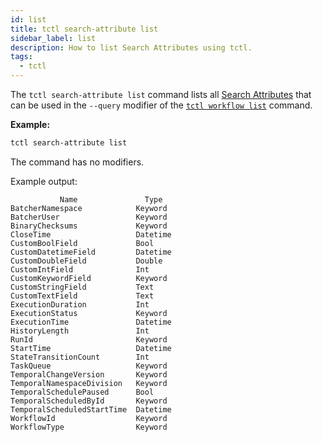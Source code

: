 ```yaml
---
id: list
title: tctl search-attribute list
sidebar_label: list
description: How to list Search Attributes using tctl.
tags:
  - tctl
---
```


The `tctl search-attribute list` command lists all [Search Attributes](/concepts/what-is-a-search-attribute) that can be used in the `--query` modifier of the [`tctl workflow list`](/temporal-cli/workflow/list) command.

**Example:**

```bash
tctl search-attribute list
```

The command has no modifiers.

Example output:

```text
           Name               Type
BatcherNamespace            Keyword
BatcherUser                 Keyword
BinaryChecksums             Keyword
CloseTime                   Datetime
CustomBoolField             Bool
CustomDatetimeField         Datetime
CustomDoubleField           Double
CustomIntField              Int
CustomKeywordField          Keyword
CustomStringField           Text
CustomTextField             Text
ExecutionDuration           Int
ExecutionStatus             Keyword
ExecutionTime               Datetime
HistoryLength               Int
RunId                       Keyword
StartTime                   Datetime
StateTransitionCount        Int
TaskQueue                   Keyword
TemporalChangeVersion       Keyword
TemporalNamespaceDivision   Keyword
TemporalSchedulePaused      Bool
TemporalScheduledById       Keyword
TemporalScheduledStartTime  Datetime
WorkflowId                  Keyword
WorkflowType                Keyword
```
